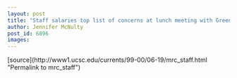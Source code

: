 ```yaml
---
layout: post
title: "Staff salaries top list of concerns at lunch meeting with Greenwood"
author: Jennifer McNulty
post_id: 6896
images:
---
```


<p>

</p>
[source](http://www1.ucsc.edu/currents/99-00/06-19/mrc_staff.html "Permalink to mrc_staff")
